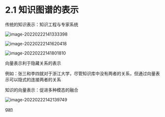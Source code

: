 # 2.1 知识图谱的表示

传统的知识表示：知识工程与专家系统



![image-20220222141333398](D:\github\Multimodal-Knowledge-Graph\picture\image-20220222141333398.png)

![image-20220222141620418](D:\github\Multimodal-Knowledge-Graph\picture\image-20220222141620418.png)



![image-20220222141801810](D:\github\Multimodal-Knowledge-Graph\picture\image-20220222141801810.png)

向量表示利于隐藏关系的表示

例如：张三和李四就对于浙江大学，尽管知识库中没有两者的关系，但通过向量表示可以隐式的连接两者的关系



知识的向量表示：促进多种模态的融合

![image-20220222142139749](D:\github\Multimodal-Knowledge-Graph\picture\image-20220222142139749.png)

[gan]("D:\github\NIPS-2014-generative-adversarial-nets-Paper.pdf")

